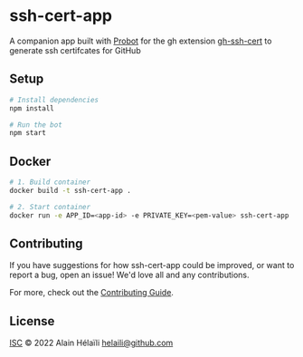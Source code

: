 # ssh-cert-app

A companion app built with [Probot](https://github.com/probot/probot) for the gh extension [gh-ssh-cert](https://github.com/helaili/gh-ssh-cert) to generate ssh certifcates for GitHub

## Setup

```sh
# Install dependencies
npm install

# Run the bot
npm start
```

## Docker

```sh
# 1. Build container
docker build -t ssh-cert-app .

# 2. Start container
docker run -e APP_ID=<app-id> -e PRIVATE_KEY=<pem-value> ssh-cert-app
```

## Contributing

If you have suggestions for how ssh-cert-app could be improved, or want to report a bug, open an issue! We'd love all and any contributions.

For more, check out the [Contributing Guide](CONTRIBUTING.md).

## License

[ISC](LICENSE) © 2022 Alain Hélaïli <helaili@github.com>
